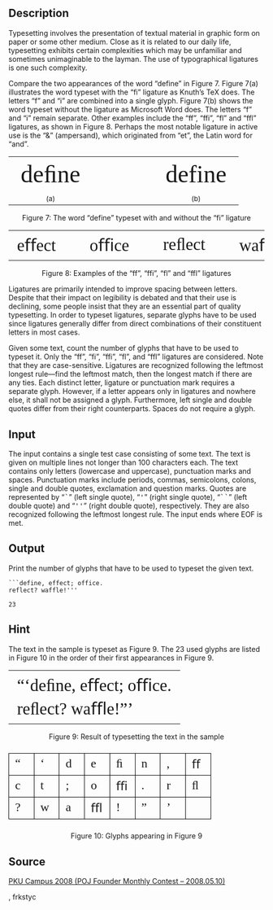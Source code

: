 <h2>Description</h2><p>Typesetting involves the presentation of textual material in graphic form on paper or some other medium. Close as it is related to our daily life, typesetting exhibits certain complexities which may be unfamiliar and sometimes unimaginable to the layman. The use of typographical ligatures is one such complexity.</p><p>Compare the two appearances of the word “define” in Figure 7. Figure 7(a) illustrates the word typeset with the “fi” ligature as Knuth’s TeX does. The letters “f” and “i” are combined into a single glyph. Figure 7(b) shows the word typeset without the ligature as Microsoft Word does. The letters “f” and “i” remain separate. Other examples include the “ff”, “ffi”, “fl” and “ffl” ligatures, as shown in Figure 8. Perhaps the most notable ligature in active use is the “&amp;” (ampersand), which originated from “et”, the Latin word for “and”.</p><div align="center"><table><tbody><tr style="font-family: 'Palatino Linotype'; font-size: 36pt;"><td align="center">deﬁne</td><td style="width: 54pt;"></td><td align="center">def﻿ine</td></tr><tr style="font-size: 10pt;"><td align="center">(a)</td><td style="width: 54pt;"></td><td align="center">(b)</td></tr></tbody></table></div><p align="center">Figure 7: The word “define” typeset with and without the “fi” ligature</p><div align="center"><table><tbody><tr style="font-family: 'Palatino Linotype'; font-size: 25pt;"><td>eﬀect</td><td style="width: 27pt;"></td><td>oﬃce</td><td style="width: 27pt;"></td><td>reﬂect</td><td style="width: 27pt;"></td><td>waﬄe</td></tr></tbody></table></div><p align="center">Figure 8: Examples of the “ff”, “ffi”, “fl” and “ffl” ligatures</p><p>Ligatures are primarily intended to improve spacing between letters. Despite that their impact on legibility is debated and that their use is declining, some people insist that they are an essential part of quality typesetting. In order to typeset ligatures, separate glyphs have to be used since ligatures generally differ from direct combinations of their constituent letters in most cases.</p><p>Given some text, count the number of glyphs that have to be used to typeset it. Only the “ff”, “fi”, “ffi”, “fl”, and “ffl” ligatures are considered. Note that they are case-sensitive. Ligatures are recognized following the leftmost longest rule—find the leftmost match, then the longest match if there are any ties. Each distinct letter, ligature or punctuation mark requires a separate glyph. However, if a letter appears only in ligatures and nowhere else, it shall not be assigned a glyph. Furthermore, left single and double quotes differ from their right counterparts. Spaces do not require a glyph.</p><h2>Input</h2><p>The input contains a single test case consisting of some text. The text is given on multiple lines not longer than 100 characters each. The text contains only letters (lowercase and uppercase), punctuation marks and spaces. Punctuation marks include periods, commas, semicolons, colons, single and double quotes, exclamation and question marks. Quotes are represented by “<tt>`</tt>” (left single quote), “<tt>'</tt>” (right single quote), “<tt>``</tt>” (left double quote) and “<tt>''</tt>” (right double quote), respectively. They are also recognized following the leftmost longest rule. The input ends where EOF is met.</p><h2>Output</h2><p>Print the number of glyphs that have to be used to typeset the given text.</p><pre><code class="language-input1">```define, effect; office.
reflect? waffle!&#39;&#39;&#39;</code></pre><pre><code class="language-output1">23</code></pre><h2>Hint</h2><p>The text in the sample is typeset as Figure 9. The 23 used glyphs are listed in Figure 10 in the order of their first appearances in Figure 9.</p><div align="center"><table><tbody><tr><td style="font-family: 'Palatino Linotype'; font-size: 25pt;">“‘deﬁne, eﬀect; oﬃce.<br>reﬂect? waﬄe!”’</td></tr></tbody></table></div><p align="center">Figure 9: Result of typesetting the text in the sample</p><div align="center"><table style="border-collapse: collapse; font-family: 'Palatino Linotype'; font-size: 18pt;"><tbody><tr><td style="border: solid black 1pt;" width="12%">“</td><td style="border: solid black 1pt;" width="12%">‘</td><td style="border: solid black 1pt;" width="12%">d</td><td style="border: solid black 1pt;" width="12%">e</td><td style="border: solid black 1pt;" width="12%">ﬁ</td><td style="border: solid black 1pt;" width="12%">n</td><td style="border: solid black 1pt;" width="12%">,</td><td style="border: solid black 1pt;" width="12%">ﬀ</td></tr><tr><td style="border: solid black 1pt;" width="12%">c</td><td style="border: solid black 1pt;" width="12%">t</td><td style="border: solid black 1pt;" width="12%">;</td><td style="border: solid black 1pt;" width="12%">o</td><td style="border: solid black 1pt;" width="12%">ﬃ</td><td style="border: solid black 1pt;" width="12%">.</td><td style="border: solid black 1pt;" width="12%">r</td><td style="border: solid black 1pt;" width="12%">ﬂ</td></tr><tr><td style="border: solid black 1pt;" width="12%">?</td><td style="border: solid black 1pt;" width="12%">w</td><td style="border: solid black 1pt;" width="12%">a</td><td style="border: solid black 1pt;" width="12%">ﬄ</td><td style="border: solid black 1pt;" width="12%">!</td><td style="border: solid black 1pt;" width="12%">”</td><td style="border: solid black 1pt;" width="12%">’</td><td style="border: solid black 1pt;" width="12%"></td></tr></tbody></table></div><p align="center">Figure 10: Glyphs appearing in Figure 9</p><h2>Source</h2><a href="searchproblem?field=source&amp;key=PKU+Campus+2008+%28POJ+Founder+Monthly+Contest+%E2%80%93+2008.05.10%29">PKU Campus 2008 (POJ Founder Monthly Contest – 2008.05.10)</a><p>, frkstyc</p>